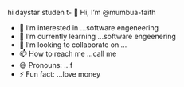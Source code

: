 hi daystar studen t- 👋 Hi, I’m @mumbua-faith
- 👀 I’m interested in ...software engeneering
- 🌱 I’m currently learning ...software engeenering
- 💞️ I’m looking to collaborate on ...
- 📫 How to reach me ...call me
- 😄 Pronouns: ...f
- ⚡ Fun fact: ...love money

<!---
mumbua-faith/mumbua-faith is a ✨ special ✨ repository because its `README.md` (this file) appears on your GitHub profile.
You can click the Preview link to take a look at your changes.
--->

